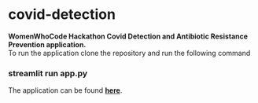 # covid-detection
**WomenWhoCode Hackathon Covid Detection and Antibiotic Resistance Prevention application.**<br>
To run the application clone the repository and run the following command
### **streamlit run app.py**<br>
The application can be found **<a href="https://covid-wwc-hackathon.herokuapp.com/"> here</a>**.
